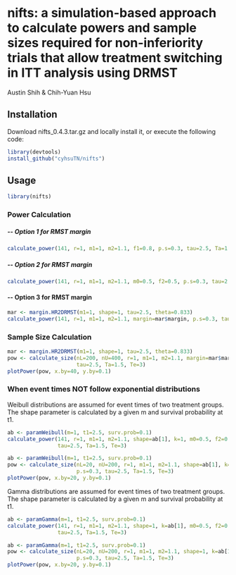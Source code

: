 nifts: a simulation-based approach to calculate powers and sample sizes required for non-inferiority trials that allow treatment switching in ITT analysis using DRMST
================
Austin Shih & Chih-Yuan Hsu

## Installation

Download nifts_0.4.3.tar.gz and locally install it, or execute the following code:
``` r
library(devtools)
install_github("cyhsuTN/nifts")
```

## Usage
``` r
library(nifts)
```
### Power Calculation
##### -- Option 1 for RMST margin
``` r
calculate_power(141, r=1, m1=1, m2=1.1, f1=0.8, p.s=0.3, tau=2.5, Ta=1.5, Te=3)
```
##### -- Option 2 for RMST margin
``` r
calculate_power(141, r=1, m1=1, m2=1.1, m0=0.5, f2=0.5, p.s=0.3, tau=2.5, Ta=1.5, Te=3)
```
#### -- Option 3 for RMST margin
``` r
mar <- margin.HR2DRMST(m1=1, shape=1, tau=2.5, theta=0.833)
calculate_power(141, r=1, m1=1, m2=1.1, margin=mar$margin, p.s=0.3, tau=2.5, Ta=1.5, Te=3)
```

### Sample Size Calculation
``` r
mar <- margin.HR2DRMST(m1=1, shape=1, tau=2.5, theta=0.833)
pow <- calculate_size(nL=200, nU=400, r=1, m1=1, m2=1.1, margin=mar$margin, p.s=0.3,
                      tau=2.5, Ta=1.5, Te=3)
plotPower(pow, x.by=40, y.by=0.1)
```

### When event times NOT follow exponential distributions
Weibull distributions are assumed for event times of two treatment groups.
The shape parameter is calculated by a given m and survival probability at t1.
``` r
ab <- paramWeibull(m=1, t1=2.5, surv.prob=0.1)
calculate_power(141, r=1, m1=1, m2=1.1, shape=ab[1], k=1, m0=0.5, f2=0.5, p.s=0.3,
                tau=2.5, Ta=1.5, Te=3)
```

``` r
ab <- paramWeibull(m=1, t1=2.5, surv.prob=0.1)
pow <- calculate_size(nL=20, nU=200, r=1, m1=1, m2=1.1, shape=ab[1], k=1, m0=0.5, f2=0.5,
                      p.s=0.3, tau=2.5, Ta=1.5, Te=3)
plotPower(pow, x.by=20, y.by=0.1)
```

Gamma distributions are assumed for event times of two treatment groups.
The shape parameter is calculated by a given m and survival probability at t1.
``` r
ab <- paramGamma(m=1, t1=2.5, surv.prob=0.1)
calculate_power(141, r=1, m1=1, m2=1.1, shape=1, k=ab[1], m0=0.5, f2=0.5, p.s=0.3,
                tau=2.5, Ta=1.5, Te=3)
```

``` r
ab <- paramGamma(m=1, t1=2.5, surv.prob=0.1)
pow <- calculate_size(nL=20, nU=200, r=1, m1=1, m2=1.1, shape=1, k=ab[1], m0=0.5, f2=0.5,
                      p.s=0.3, tau=2.5, Ta=1.5, Te=3)
plotPower(pow, x.by=20, y.by=0.1)
```

